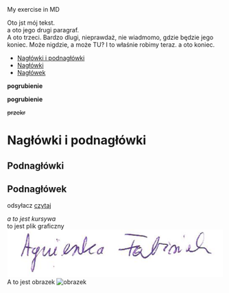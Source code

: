 <HEAD>
My exercise in MD  
  

Oto jst mój tekst.   
a oto jego drugi paragraf.  
A oto trzeci. Bardzo dlugi, nieprawdaż, nie wiadmomo, gdzie będzie jego koniec. Może nigdzie, a może TU?  I to właśnie robimy teraz. a oto koniec.   
- [Nagłówki i podnagłówki](#nagłówki-i-podnagłówki)  
- [Nagłówki](#podnagłówek)  
- [Nagłówek](#podnagłówki)



**pogrubienie**  

__pogrubienie__  

~~przekr~~

# Nagłówki i podnagłówki
## Podnagłówki
## Podnagłówek
odsyłacz
[czytaj](https://www.innymislowy.pl)

_a to jest kursywa_  
to jest plik graficzny
![dodatkowe info](Obraz1.png)  
A to jest obrazek
![obrazek](https://picsum.photos/id/237/200/300 "love")  


  



<!-- Example of title -->

<!-- Here comes the table of content -->
<!-- Example of paragraph of text with line break -->

<!-- Example of another paragraph -->

<!-- Example of bold -->

<!-- Example of italic  -->

<!-- Example of headers -->

<!-- Example of external link -->

<!-- Example of link to another file -->

<!-- Example of an image -->

<!-- Example of an image with hover text -->

<!-- Example of equation or inline code -->

<!-- Example of a block of code -->

<!-- Example of code highlighting -->

<!-- Example of quote -->

<!-- Example of bullet list -->

<!-- Example of numbered list -->

<!-- Example of table -->

<!-- Example of paragraph of text with line break -->

<!-- Example of another paragraph -->

<!-- Example of bold -->

<!-- Example of italic  -->

<!-- Example of headers -->

<!-- Example of external link -->

<!-- Example of link to another file -->

<!-- Example of an image -->

<!-- Example of an image with hover text -->

<!-- Example of equation or inline code -->

<!-- Example of a block of code -->

<!-- Example of code highlighting -->

<!-- Example of quote -->

<!-- Example of bullet list -->

<!-- Example of numbered list -->

<!-- Example of table -->

>>>>>>> 
<!-- Paragraph after table -->
  

